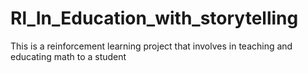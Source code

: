# Rl_In_Education_with_storytelling
This is a reinforcement learning project that involves in teaching and educating math to a student 

